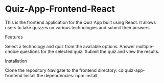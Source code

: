 # Quiz-App-Frontend-React
This is the frontend application for the Quiz App built using React. It allows users to take quizzes on various technologies and submit their answers.

Features

Select a technology and quiz from the available options.
Answer multiple-choice questions for the selected quiz.
Submit the quiz and view the results.

Installation

Clone the repository
Navigate to the frontend directory: cd quiz-app-frontend
Install the dependencies: npm install
